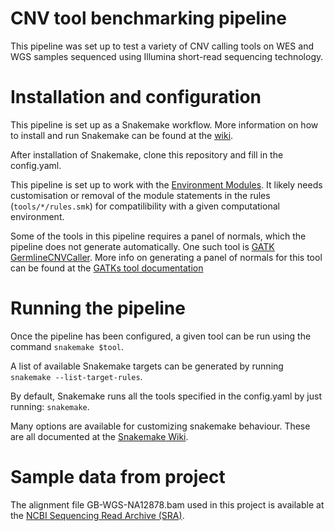 # CNV tool benchmarking pipeline
This pipeline was set up to test a variety of CNV calling tools on WES and WGS samples sequenced using Illumina short-read sequencing technology.

# Installation and configuration
This pipeline is set up as a Snakemake workflow. More information on how to install and run Snakemake can be found at the [wiki](https://snakemake.readthedocs.io/en/stable/).

After installation of Snakemake, clone this repository and fill in the config.yaml.

This pipeline is set up to work with the [Environment Modules](http://modules.sourceforge.net/). It likely needs customisation or removal of the module statements in the rules (`tools/*/rules.smk`) for compatilibility with a given computational environment.

Some of the tools in this pipeline requires a panel of normals, which the pipeline does not generate automatically. One such tool is [GATK GermlineCNVCaller](https://software.broadinstitute.org/gatk/documentation/tooldocs/current/org_broadinstitute_hellbender_tools_copynumber_GermlineCNVCaller.php). More info on generating a panel of normals for this tool can be found at the [GATKs tool documentation](https://software.broadinstitute.org/gatk/documentation/tooldocs/current/)

# Running the pipeline
Once the pipeline has been configured, a given tool can be run using the command `snakemake $tool`.

A list of available Snakemake targets can be generated by running `snakemake --list-target-rules`.

By default, Snakemake runs all the tools specified in the config.yaml by just running: `snakemake`.

Many options are available for customizing snakemake behaviour. These are all documented at the [Snakemake Wiki](https://snakemake.readthedocs.io/en/stable/).

# Sample data from project
The alignment file GB-WGS-NA12878.bam used in this project is available at the [NCBI Sequencing Read Archive (SRA)](https://www.ncbi.nlm.nih.gov/bioproject/PRJNA543552).

